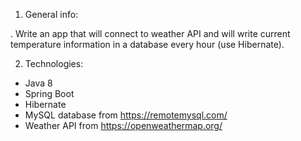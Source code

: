 1. General info:

. Write an app that will connect to weather API and will write current temperature information in a database every hour (use Hibernate).

2. Technologies:
- Java 8
- Spring Boot
- Hibernate
- MySQL database from https://remotemysql.com/
- Weather API from https://openweathermap.org/

